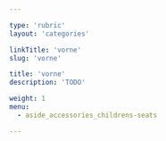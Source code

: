 ```yaml
---

type: 'rubric'
layout: 'categories'

linkTitle: 'vorne'
slug: 'vorne'

title: 'vorne'
description: 'TODO'

weight: 1
menu:
  - aside_accessories_childrens-seats  

---
```

